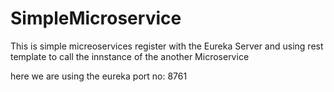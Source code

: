 # SimpleMicroservice

This is simple micreoservices register with the Eureka Server and
using rest template to call the innstance of the another Microservice 

here we are using the eureka port no: 8761 
